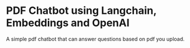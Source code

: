 # PDF Chatbot using Langchain, Embeddings and OpenAI


A simple pdf chatbot that can answer questions based on pdf you upload.

